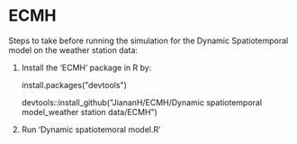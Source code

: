 # ECMH

Steps to take before running the simulation for the Dynamic Spatiotemporal model on the weather station data:

1. Install the ‘ECMH’ package in R by:

	install.packages("devtools")
	
	devtools::install_github("JiananH/ECMH/Dynamic spatiotemporal model_weather station data/ECMH")
	
2. Run ‘Dynamic spatiotemoral model.R’
